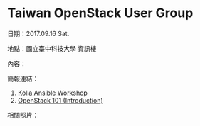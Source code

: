 # Taiwan OpenStack User Group

日期：2017.09.16 Sat.

地點：國立臺中科技大學 資訊樓

內容：

簡報連結：

1. [Kolla Ansible Workshop](/goo.gl/pMJ5ey)
2. [OpenStack 101 \(Introduction\)](/goo.gl/XcnEqs)

相關照片：



